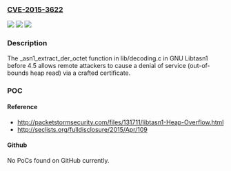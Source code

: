 ### [CVE-2015-3622](https://cve.mitre.org/cgi-bin/cvename.cgi?name=CVE-2015-3622)
![](https://img.shields.io/static/v1?label=Product&message=n%2Fa&color=blue)
![](https://img.shields.io/static/v1?label=Version&message=n%2Fa&color=blue)
![](https://img.shields.io/static/v1?label=Vulnerability&message=n%2Fa&color=brighgreen)

### Description

The _asn1_extract_der_octet function in lib/decoding.c in GNU Libtasn1 before 4.5 allows remote attackers to cause a denial of service (out-of-bounds heap read) via a crafted certificate.

### POC

#### Reference
- http://packetstormsecurity.com/files/131711/libtasn1-Heap-Overflow.html
- http://seclists.org/fulldisclosure/2015/Apr/109

#### Github
No PoCs found on GitHub currently.

